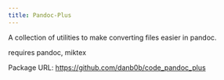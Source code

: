 ```yaml
---
title: Pandoc-Plus
---
```


A collection of utilities to make converting files easier in pandoc.

requires pandoc, miktex

Package URL: <https://github.com/danb0b/code_pandoc_plus>
